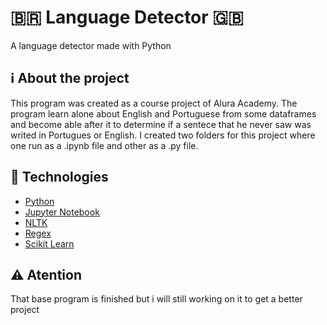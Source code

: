 # 🇧🇷 Language Detector 🇬🇧

A language detector made with Python

## ℹ️ About the project

This program was created as a course project of Alura Academy. The program learn alone about English and Portuguese from some dataframes and become able after it to determine if a sentece that he never saw was writed in Portugues or English. I created two folders for this project where one run as a .ipynb file and other as a .py file. 

## 📝 Technologies

- [Python](https://www.python.org/)
- [Jupyter Notebook](https://jupyter.org/)
- [NLTK](https://www.nltk.org/)
- [Regex](https://docs.python.org/3/library/re.html)
- [Scikit Learn](https://scikit-learn.org/stable/)

## ⚠️ Atention

That base program is finished but i will still working on it to get a better project
